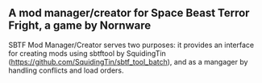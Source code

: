 ## A mod manager/creator for Space Beast Terror Fright, a game by Nornware

SBTF Mod Manager/Creator serves two purposes: it provides an interface for creating mods using 
sbtftool by SquidingTin (https://github.com/SquidingTin/sbtf_tool_batch), and as a mangager by 
handling conflicts and load orders.
